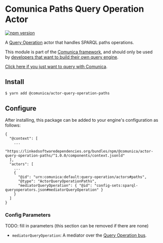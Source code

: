 # Comunica Paths Query Operation Actor

[![npm version](https://badge.fury.io/js/%40comunica%2Factor-query-operation-paths.svg)](https://www.npmjs.com/package/@comunica/actor-query-operation-paths)

A [Query Operation](https://github.com/comunica/comunica/tree/master/packages/bus-query-operation) actor that handles SPARQL paths operations.

This module is part of the [Comunica framework](https://github.com/comunica/comunica),
and should only be used by [developers that want to build their own query engine](https://comunica.dev/docs/modify/).

[Click here if you just want to query with Comunica](https://comunica.dev/docs/query/).

## Install

```bash
$ yarn add @comunica/actor-query-operation-paths
```

## Configure

After installing, this package can be added to your engine's configuration as follows:
```text
{
  "@context": [
    ...
    "https://linkedsoftwaredependencies.org/bundles/npm/@comunica/actor-query-operation-paths/^1.0.0/components/context.jsonld"  
  ],
  "actors": [
    ...
    {
      "@id": "urn:comunica:default:query-operation/actors#paths",
      "@type": "ActorQueryOperationPaths",
      "mediatorQueryOperation": { "@id": "config-sets:sparql-queryoperators.json#mediatorQueryOperation" }
    }
  ]
}
```

### Config Parameters

TODO: fill in parameters (this section can be removed if there are none)

* `mediatorQueryOperation`: A mediator over the [Query Operation bus](https://github.com/comunica/comunica/tree/master/packages/bus-query-operation).

